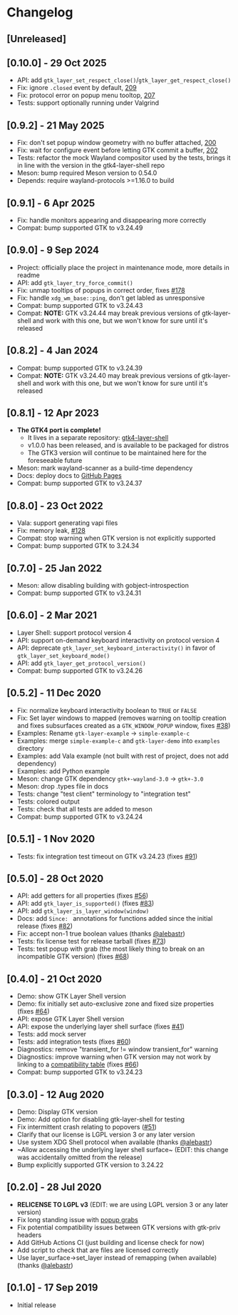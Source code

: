 # Changelog

## [Unreleased]

## [0.10.0] - 29 Oct 2025
- API: add `gtk_layer_set_respect_close()`/`gtk_layer_get_respect_close()`
- Fix: ignore `.closed` event by default, [209](https://github.com/wmww/gtk-layer-shell/issues/209)
- Fix: protocol error on popup menu tooltop, [207](https://github.com/wmww/gtk-layer-shell/issues/207)
- Tests: support optionally running under Valgrind

## [0.9.2] - 21 May 2025
- Fix: don't set popup window geometry with no buffer attached, [200](https://github.com/wmww/gtk-layer-shell/issues/200)
- Fix: wait for configure event before letting GTK commit a buffer, [202](https://github.com/wmww/gtk-layer-shell/pull/202)
- Tests: refactor the mock Wayland compositor used by the tests, brings it in line with the version in the gtk4-layer-shell repo
- Meson: bump required Meson version to 0.54.0
- Depends: require wayland-protocols >=1.16.0 to build

## [0.9.1] - 6 Apr 2025
- Fix: handle monitors appearing and disappearing more correctly
- Compat: bump supported GTK to v3.24.49

## [0.9.0] - 9 Sep 2024
- Project: officially place the project in maintenance mode, more details in readme
- API: add `gtk_layer_try_force_commit()`
- Fix: unmap tooltips of popups in correct order, fixes [#178](https://github.com/wmww/gtk-layer-shell/issues/178)
- Fix: handle `xdg_wm_base::ping`, don't get labled as unresponsive
- Compat: bump supported GTK to v3.24.43
- Compat: __NOTE:__ GTK v3.24.44 may break previous versions of gtk-layer-shell and work with this one, but we won't know for sure until it's released

## [0.8.2] - 4 Jan 2024
- Compat: bump supported GTK to v3.24.39
- Compat: __NOTE:__ GTK v3.24.40 may break previous versions of gtk-layer-shell and work with this one, but we won't know for sure until it's released

## [0.8.1] - 12 Apr 2023
- __The GTK4 port is complete!__
  - It lives in a separate repository: [gtk4-layer-shell](github.com/wmww/gtk4-layer-shell)
  - v1.0.0 has been released, and is available to be packaged for distros
  - The GTK3 version will continue to be maintained here for the foreseeable future
- Meson: mark wayland-scanner as a build-time dependency
- Docs: deploy docs to [GitHub Pages](wmww.github.io/gtk-layer-shell)
- Compat: bump supported GTK to v3.24.37

## [0.8.0] - 23 Oct 2022
- Vala: support generating vapi files
- Fix: memory leak, [#128](https://github.com/wmww/gtk-layer-shell/issues/128)
- Compat: stop warning when GTK version is not explicitly supported
- Compat: bump supported GTK to 3.24.34

## [0.7.0] - 25 Jan 2022
- Meson: allow disabling building with gobject-introspection
- Compat: bump supported GTK to v3.24.31

## [0.6.0] - 2 Mar 2021
- Layer Shell: support protocol version 4
- API: support on-demand keyboard interactivity on protocol version 4
- API: deprecate `gtk_layer_set_keyboard_interactivity()` in favor of `gtk_layer_set_keyboard_mode()`
- API: add `gtk_layer_get_protocol_version()`
- Compat: bump supported GTK to v3.24.26

## [0.5.2] - 11 Dec 2020
- Fix: normalize keyboard interactivity boolean to `TRUE` or `FALSE`
- Fix: Set layer windows to mapped (removes warning on tooltip creation and fixes subsurfaces created as a `GTK_WINDOW_POPUP` window, fixes [#38](https://github.com/wmww/gtk-layer-shell/issues/38))
- Examples: Rename `gtk-layer-example` -> `simple-example-c`
- Examples: merge `simple-example-c` and `gtk-layer-demo` into `examples` directory
- Examples: add Vala example (not built with rest of project, does not add dependency)
- Examples: add Python example
- Meson: change GTK dependency `gtk+-wayland-3.0` -> `gtk+-3.0`
- Meson: drop .types file in docs
- Tests: change "test client" terminology to "integration test"
- Tests: colored output
- Tests: check that all tests are added to meson
- Compat: bump supported GTK to v3.24.24

## [0.5.1] - 1 Nov 2020
- Tests: fix integration test timeout on GTK v3.24.23 (fixes [#91](https://github.com/wmww/gtk-layer-shell/issues/91))

## [0.5.0] - 28 Oct 2020
- API: add getters for all properties (fixes [#56](https://github.com/wmww/gtk-layer-shell/issues/56))
- API: add `gtk_layer_is_supported()` (fixes [#83](https://github.com/wmww/gtk-layer-shell/issues/83))
- API: add `gtk_layer_is_layer_window(window)`
- Docs: add `Since: ` annotations for functions added since the initial release (fixes [#82](https://github.com/wmww/gtk-layer-shell/issues/82))
- Fix: accept non-1 true boolean values (thanks [@alebastr](https://github.com/alebastr))
- Tests: fix license test for release tarball (fixes [#73](https://github.com/wmww/gtk-layer-shell/issues/73))
- Tests: test popup with grab (the most likely thing to break on an incompatible GTK version) (fixes [#68](https://github.com/wmww/gtk-layer-shell/issues/68))

## [0.4.0] - 21 Oct 2020
- Demo: show GTK Layer Shell version
- Demo: fix initially set auto-exclusive zone and fixed size properties (fixes [#64](https://github.com/wmww/gtk-layer-shell/issues/64))
- API: expose GTK Layer Shell version
- API: expose the underlying layer shell surface (fixes [#41](https://github.com/wmww/gtk-layer-shell/issues/41))
- Tests: add mock server
- Tests: add integration tests (fixes [#60](https://github.com/wmww/gtk-layer-shell/issues/60))
- Diagnostics: remove "transient_for != window transient_for" warning
- Diagnostics: improve warning when GTK version may not work by linking to a [compatibility table](https://github.com/wmww/gtk-layer-shell/blob/master/compatibility.md) (fixes [#66](https://github.com/wmww/gtk-layer-shell/issues/66))
- Compat: bump supported GTK to v3.24.23

## [0.3.0] - 12 Aug 2020
- Demo: Display GTK version
- Demo: Add option for disabling gtk-layer-shell for testing
- Fix intermittent crash relating to popovers ([#51](https://github.com/wmww/gtk-layer-shell/issues/51))
- Clarify that our license is LGPL version 3 or any later version
- Use system XDG Shell protocol when available (thanks [@alebastr](https://github.com/alebastr))
- ~Allow accessing the underlying layer shell surface~ (EDIT: this change was accidentally omitted from the release)
- Bump explicitly supported GTK version to 3.24.22

## [0.2.0] - 28 Jul 2020
- __RELICENSE TO LGPL v3__ (EDIT: we are using LGPL version 3 or any later version)
- Fix long standing issue with [popup grabs](https://github.com/wmww/gtk-layer-shell/issues/9)
- Fix potential compatibility issues between GTK versions with gtk-priv headers
- Add GitHub Actions CI (just building and license check for now)
- Add script to check that are files are licensed correctly
- Use layer_surface->set_layer instead of remapping (when available) (thanks [@alebastr](https://github.com/alebastr))

## [0.1.0] - 17 Sep 2019
- Initial release

